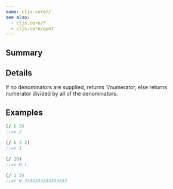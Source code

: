 ```yaml
---
name: cljs.core//
see also:
  - cljs.core/*
  - cljs.core/quot
---
```


## Summary

## Details

If no denominators are supplied, returns 1/numerator, else returns numerator
divided by all of the denominators.

## Examples

```clj
(/ 6 3)
;;=> 2

(/ 6 3 2)
;;=> 1

(/ 10)
;;=> 0.1

(/ 1 3)
;;=> 0.3333333333333333
```
